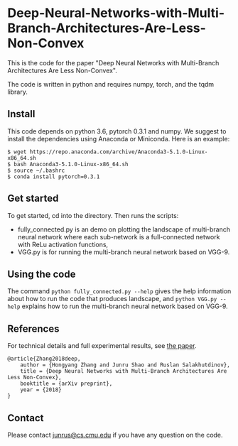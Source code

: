 # Deep-Neural-Networks-with-Multi-Branch-Architectures-Are-Less-Non-Convex

This is the code for the paper "Deep Neural Networks with Multi-Branch Architectures Are Less Non-Convex".

The code is written in python and requires numpy, torch, and the tqdm library.

## Install
This code depends on python 3.6, pytorch 0.3.1 and numpy. We suggest to install the dependencies using Anaconda or Miniconda. Here is an example:
```
$ wget https://repo.anaconda.com/archive/Anaconda3-5.1.0-Linux-x86_64.sh
$ bash Anaconda3-5.1.0-Linux-x86_64.sh
$ source ~/.bashrc
$ conda install pytorch=0.3.1
```

## Get started
To get started, cd into the directory. Then runs the scripts: 
* fully_connected.py is an demo on plotting the landscape of multi-branch neural network where each sub-network is a full-connected network with ReLu activation functions,
* VGG.py is for running the multi-branch neural network based on VGG-9.

## Using the code
The command `python fully_connected.py --help` gives the help information about how to run the code that produces landscape, and `python VGG.py --help` explains how to run the multi-branch neural network based on VGG-9.

## References
For technical details and full experimental results, see [the paper](https://).
```
@article{Zhang2018deep, 
	author = {Hongyang Zhang and Junru Shao and Ruslan Salakhutdinov}, 
	title = {Deep Neural Networks with Multi-Branch Architectures Are Less Non-Convex}, 
	booktitle = {arXiv preprint},
	year = {2018}
}
```

## Contact
Please contact junrus@cs.cmu.edu if you have any question on the code.
